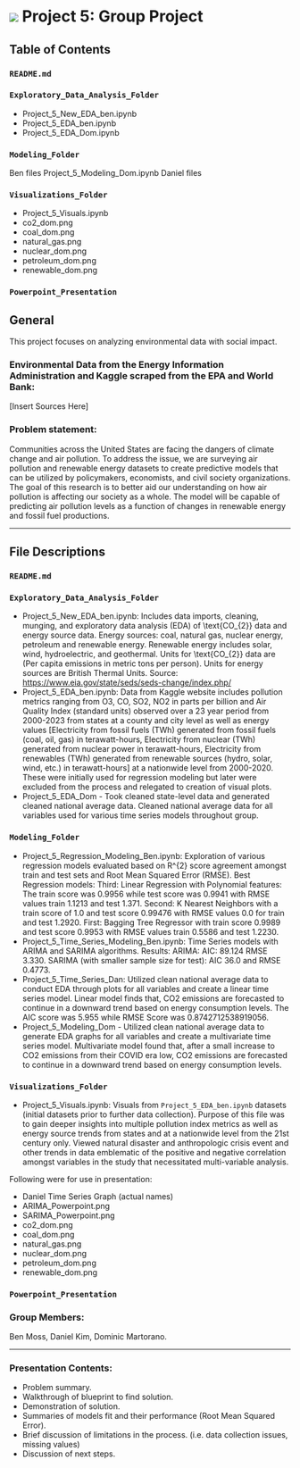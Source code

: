 # ![](https://ga-dash.s3.amazonaws.com/production/assets/logo-9f88ae6c9c3871690e33280fcf557f33.png) Project 5: Group Project  

## Table of Contents

### `README.md`
### `Exploratory_Data_Analysis_Folder`
- Project_5_New_EDA_ben.ipynb
- Project_5_EDA_ben.ipynb
- Project_5_EDA_Dom.ipynb
### `Modeling_Folder`
Ben files
Project_5_Modeling_Dom.ipynb
Daniel files
### `Visualizations_Folder`
- Project_5_Visuals.ipynb
- co2_dom.png
- coal_dom.png
- natural_gas.png
- nuclear_dom.png
- petroleum_dom.png
- renewable_dom.png
### `Powerpoint_Presentation`

## General 

This project focuses on analyzing environmental data with social impact.

### Environmental Data from the Energy Information Administration and Kaggle scraped from the EPA and World Bank:

[Insert Sources Here]

### Problem statement:

Communities across the United States are facing the dangers of climate change and air pollution. To address the issue, we are surveying air pollution and renewable energy datasets to create predictive models that can be utilized by policymakers, economists, and civil society organizations. The goal of this research is to better aid our understanding on how air pollution is affecting our society as a whole. The model will be capable of predicting air pollution levels as a function of changes in renewable energy  and fossil fuel productions.    

---

## File Descriptions 

### `README.md`
### `Exploratory_Data_Analysis_Folder`
- Project_5_New_EDA_ben.ipynb: Includes data imports, cleaning, munging, and exploratory data analysis (EDA) of \text{CO_{2}} data and energy source data. Energy sources: coal, natural gas, nuclear energy, petroleum and renewable energy. Renewable energy includes solar, wind, hydroelectric, and geothermal. Units for \text{CO_{2}} data are (Per capita emissions in metric tons per person). Units for energy sources are British Thermal Units. Source: https://www.eia.gov/state/seds/seds-change/index.php/
- Project_5_EDA_ben.ipynb: Data from Kaggle website includes pollution metrics ranging from O3, CO, SO2, NO2 in parts per billion and Air Quality Index (standard units) observed over a 23 year period from 2000-2023 from states at a county and city level as well as energy values [Electricity from fossil fuels (TWh) generated from fossil fuels (coal, oil, gas) in terawatt-hours, Electricity from nuclear (TWh) generated from nuclear power in terawatt-hours, Electricity from renewables (TWh) generated from renewable sources (hydro, solar, wind, etc.) in terawatt-hours] at a nationwide level from 2000-2020. These were initially used for regression modeling but later were excluded from the process and relegated to creation of visual plots. 
- Project_5_EDA_Dom - Took cleaned state-level data and generated cleaned national average data. Cleaned national average data for all variables used for various time series models throughout group.
### `Modeling_Folder`
- Project_5_Regression_Modeling_Ben.ipynb: Exploration of various regression models evaluated based on R^{2} score agreement amongst train and test sets and Root Mean Squared Error (RMSE). Best Regression models: Third: Linear Regression with Polynomial features: The train score was 0.9956 while test score was 0.9941 with RMSE values train 1.1213 and test 1.371. Second: K Nearest Neighbors with a train score of 1.0 and test score 0.99476 with RMSE values 0.0 for train and test 1.2920. First: Bagging Tree Regressor with train score 0.9989 and test score 0.9953 with RMSE values train 0.5586 and test 1.2230. 
- Project_5_Time_Series_Modeling_Ben.ipynb: Time Series models with ARIMA and SARIMA algorithms. Results: ARIMA: AIC: 89.124 RMSE 3.330. SARIMA (with smaller sample size for test): AIC 36.0 and RMSE 0.4773. 
- Project_5_Time_Series_Dan: Utilized clean national average data to conduct EDA through plots for all variables and create a linear time series model. Linear model finds that, CO2 emissions are forecasted to continue in a downward trend based on energy consumption levels. The AIC score was 5.955 while RMSE Score was 0.8742712538919056.
- Project_5_Modeling_Dom - Utilized clean national average data to generate EDA graphs for all variables and create a multivariate time series model. Multivariate model found that, after a small increase to CO2 emissions from their COVID era low, CO2 emissions are forecasted to continue in a downward trend based on energy consumption levels.

### `Visualizations_Folder`

- Project_5_Visuals.ipynb: Visuals from `Project_5_EDA_ben.ipynb` datasets (initial datasets prior to further data collection). Purpose of this file was to gain deeper insights into multiple pollution index metrics as well as energy source trends from states and at a nationwide level from the 21st century only. Viewed natural disaster and anthropologic crisis event and other trends in data emblematic of the positive and negative correlation amongst variables in the study that necessitated multi-variable analysis.

Following were for use in presentation:
- Daniel Time Series Graph (actual names)
- ARIMA_Powerpoint.png
- SARIMA_Powerpoint.png
- co2_dom.png
- coal_dom.png
- natural_gas.png
- nuclear_dom.png
- petroleum_dom.png
- renewable_dom.png
### `Powerpoint_Presentation`

### Group Members:

Ben Moss, Daniel Kim, Dominic Martorano.

---

### Presentation Contents:

- Problem summary.
- Walkthrough of blueprint to find solution.
- Demonstration of solution.
- Summaries of models fit and their performance (Root Mean Squared Error). 
- Brief discussion of limitations in the process. (i.e. data collection issues, missing values)
- Discussion of next steps.

